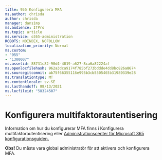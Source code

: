 ```yaml
---
title: 955 Konfigurera MFA
ms.author: chrisda
author: chrisda
manager: dansimp
ms.audience: ITPro
ms.topic: article
ms.service: o365-administration
ROBOTS: NOINDEX, NOFOLLOW
localization_priority: Normal
ms.custom:
- "955"
- "1300007"
ms.assetid: 88731c82-90d4-4019-a627-8ca6a82224af
ms.openlocfilehash: 962a3dca9174f785bf273bddde4dd8bc826a8674
ms.sourcegitcommit: ab75f66355116e995b3cb5505465b31989339e28
ms.translationtype: MT
ms.contentlocale: sv-SE
ms.lasthandoff: 08/13/2021
ms.locfileid: "58324507"
---
```

# <a name="configure-multifactor-authentication"></a>Konfigurera multifaktorautentisering

Information om hur du konfigurerar MFA finns i Konfigurera multifaktorautentisering eller [Administrationscenter för Microsoft 365 konfigurationsguiden.](https://admin.microsoft.com/AdminPortal/Home?ref=/modernonboarding/mfasetupguide) [](https://docs.microsoft.com/microsoft-365/admin/security-and-compliance/set-up-multi-factor-authentication)

**Obs!** Du måste vara global administratör för att aktivera och konfigurera MFA.
